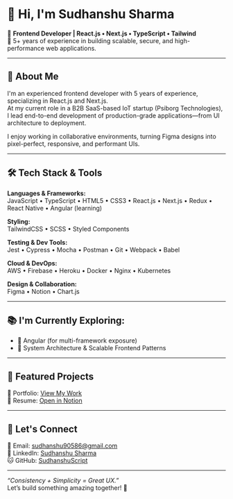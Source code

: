 # 👋 Hi, I'm Sudhanshu Sharma

🎯 **Frontend Developer | React.js • Next.js • TypeScript • Tailwind**  
🚀 5+ years of experience in building scalable, secure, and high-performance web applications.

---

## 💼 About Me

I'm an experienced frontend developer with 5 years of experience, specializing in React.js and Next.js.  
At my current role in a B2B SaaS-based IoT startup (Psiborg Technologies), I lead end-to-end development of production-grade applications—from UI architecture to deployment.

I enjoy working in collaborative environments, turning Figma designs into pixel-perfect, responsive, and performant UIs.

---

## 🛠 Tech Stack & Tools

**Languages & Frameworks:**  
JavaScript • TypeScript • HTML5 • CSS3 • React.js • Next.js • Redux • React Native • Angular (learning)  

**Styling:**  
TailwindCSS • SCSS • Styled Components  

**Testing & Dev Tools:**  
Jest • Cypress • Mocha • Postman • Git • Webpack • Babel  

**Cloud & DevOps:**  
AWS • Firebase • Heroku • Docker • Nginx • Kubernetes  

**Design & Collaboration:**  
Figma • Notion • Chart.js  

---

## 📚 I'm Currently Exploring:
- 🔄 Angular (for multi-framework exposure)
- 🧠 System Architecture & Scalable Frontend Patterns

---

## 📂 Featured Projects

🔗 Portfolio: [View My Work](https://sudhanshu-portfolio-v2.vercel.app/)  
📄 Resume: [Open in Notion](https://sudhanshu--sharma.notion.site/Sudhanshu-Sharma-24e6323303bc4119b6c0c7513e4df665?pvs=74)

---

## 💬 Let's Connect

📧 Email: sudhanshu90586@gmail.com  
🔗 LinkedIn: [Sudhanshu Sharma](https://www.linkedin.com/in/sudhanshu-sharma-657aa5207/)  
🐱 GitHub: [SudhanshuScript](https://github.com/SudhanshuScript)

---

_“Consistency + Simplicity = Great UX.”_  
Let’s build something amazing together! 🌟
